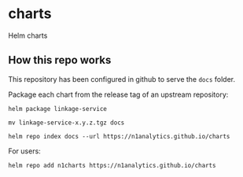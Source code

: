# charts

Helm charts


## How this repo works

This repository has been configured in github to serve the `docs` folder.

Package each chart from the release tag of an upstream repository:

    helm package linkage-service
    
    mv linkage-service-x.y.z.tgz docs

    helm repo index docs --url https://n1analytics.github.io/charts
    

For users:

    helm repo add n1charts https://n1analytics.github.io/charts

